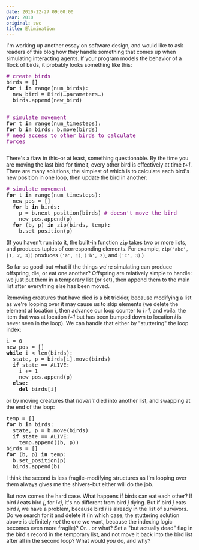 ```yaml
---
date: 2010-12-27 09:00:00
year: 2010
original: swc
title: Elimination
---
```

<p>I'm working up another essay on software design, and would like to ask readers of this blog how <em>they</em> handle something that comes up when simulating interacting agents. If your program models the behavior of a flock of birds, it probably looks something like this:</p>
<pre><span style="color: #800080;"># create birds</span>
birds = []
<strong>for</strong> i <strong>in</strong> range(num_birds):
  new_bird = Bird(…parameters…)
  birds.append(new_bird)

<span style="color: #800080;"># simulate movement</span>
<strong>for</strong> t <strong>in</strong> range(num_timesteps):
  <strong>for</strong> b <strong>in</strong> birds:
    b.move(birds) <span style="color: #800080;"># need access to other birds to calculate forces</span></pre>
<p>There's a flaw in this–or at least, something questionable. By the time you are moving the last bird for time <em>t</em>, every other bird is effectively at time <em>t+1</em>. There are many solutions, the simplest of which is to calculate each bird's new position in one loop, then update the bird in another:</p>
<pre><span style="color: #800080;"># simulate movement</span>
<strong>for</strong> t <strong>in</strong> range(num_timesteps):
  new_pos = []
  <strong>for</strong> b <strong>in</strong> birds:
    p = b.next_position(birds) <span style="color: #800080;"># doesn't move the bird</span>
    new_pos.append(p)
  <strong>for</strong> (b, p) <strong>in</strong> zip(birds, temp):
    b.set_position(p)</pre>
<p>(If you haven't run into it, the built-in function <code>zip</code> takes two or more lists, and produces tuples of corresponding elements. For example, <code>zip('abc', [1, 2, 3])</code> produces <code>('a', 1)</code>, <code>('b', 2)</code>, and <code>('c', 3)</code>.)</p>
<p>So far so good–but what if the things we're simulating can produce offspring, die, or eat one another? Offspring are relatively simple to handle: we just put them in a temporary list (or set), then append them to the main list after everything else has been moved.</p>
<p>Removing creatures that have died is a bit trickier, because modifying a list as we're looping over it may cause us to skip elements (we delete the element at location <em>i</em>, then advance our loop counter to <em>i+1</em>, and voila: the item that was at location <em>i+1</em> but has been bumped down to location <em>i</em> is never seen in the loop). We can handle that either by "stuttering" the loop index:</p>
<pre>i = 0
new_pos = []
<strong>while</strong> i &lt; len(birds):
  state, p = birds[i].move(birds)
  <strong>if</strong> state == ALIVE:
    i += 1
    new_pos.append(p)
  <strong>else</strong>:
    <strong>del</strong> birds[i]</pre>
<p>or by moving creatures that <em>haven't</em> died into another list, and swapping at the end of the loop:</p>
<pre>temp = []
<strong>for</strong> b <strong>in</strong> birds:
  state, p = b.move(birds)
  <strong>if</strong> state == ALIVE:
    temp.append((b, p))
birds = []
<strong>for</strong> (b, p) <strong>in</strong> temp:
  b.set_position(p)
  birds.append(b)</pre>
<p>I think the second is less fragile–modifying structures as I'm looping over them always gives me the shivers–but either will do the job.</p>
<p>But now comes the hard case. What happens if birds can eat each other? If bird <em>i</em> eats bird <em>j</em>, for <em>i&lt;j</em>, it's no different from bird <em>j</em> dying. But if bird <em>j</em> eats bird <em>i</em>, we have a problem, because bird <em>i</em> is already in the list of survivors. Do we search for it and delete it (in which case, the stuttering solution above is definitely <em>not</em> the one we want, because the indexing logic becomes even more fragile)? Or… or what? Set a "but actually dead" flag in the bird's record in the temporary list, and not move it back into the bird list after all in the second loop? What would <em>you</em> do, and why?</p>
